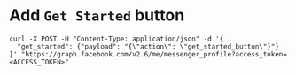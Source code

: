 # Add `Get Started` button
```shell
curl -X POST -H "Content-Type: application/json" -d '{
  "get_started": {"payload": "{\"action\": \"get_started_button\"}"}
}' "https://graph.facebook.com/v2.6/me/messenger_profile?access_token=<ACCESS_TOKEN>"
```